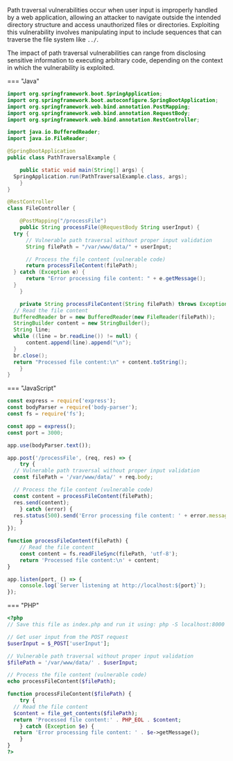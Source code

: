 Path traversal vulnerabilities occur when user input is improperly handled by a web application, allowing an attacker to navigate outside the intended directory structure and access unauthorized files or directories. Exploiting this vulnerability involves manipulating input to include sequences that can traverse the file system like `../`.

The impact of path traversal vulnerabilities can range from disclosing sensitive information to executing arbitrary code, depending on the context in which the vulnerability is exploited.

 
=== "Java"
  ```java
  import org.springframework.boot.SpringApplication;
  import org.springframework.boot.autoconfigure.SpringBootApplication;
  import org.springframework.web.bind.annotation.PostMapping;
  import org.springframework.web.bind.annotation.RequestBody;
  import org.springframework.web.bind.annotation.RestController;
  
  import java.io.BufferedReader;
  import java.io.FileReader;
  
  @SpringBootApplication
  public class PathTraversalExample {
  
      public static void main(String[] args) {
    SpringApplication.run(PathTraversalExample.class, args);
      }
  }
  
  @RestController
  class FileController {
  
      @PostMapping("/processFile")
      public String processFile(@RequestBody String userInput) {
    try {
        // Vulnerable path traversal without proper input validation
        String filePath = "/var/www/data/" + userInput;
  
        // Process the file content (vulnerable code)
        return processFileContent(filePath);
    } catch (Exception e) {
        return "Error processing file content: " + e.getMessage();
    }
      }
  
      private String processFileContent(String filePath) throws Exception {
    // Read the file content
    BufferedReader br = new BufferedReader(new FileReader(filePath));
    StringBuilder content = new StringBuilder();
    String line;
    while ((line = br.readLine()) != null) {
        content.append(line).append("\n");
    }
    br.close();
    return "Processed file content:\n" + content.toString();
      }
  }
  ```

=== "JavaScript"
  ```javascript
  const express = require('express');
  const bodyParser = require('body-parser');
  const fs = require('fs');
  
  const app = express();
  const port = 3000;
  
  app.use(bodyParser.text());
  
  app.post('/processFile', (req, res) => {
      try {
    // Vulnerable path traversal without proper input validation
    const filePath = '/var/www/data/' + req.body;
  
    // Process the file content (vulnerable code)
    const content = processFileContent(filePath);
    res.send(content);
      } catch (error) {
    res.status(500).send('Error processing file content: ' + error.message);
      }
  });
  
  function processFileContent(filePath) {
      // Read the file content
      const content = fs.readFileSync(filePath, 'utf-8');
      return 'Processed file content:\n' + content;
  }
  
  app.listen(port, () => {
      console.log(`Server listening at http://localhost:${port}`);
  });
  ```

=== "PHP"
  ```php
  <?php
  // Save this file as index.php and run it using: php -S localhost:8000
  
  // Get user input from the POST request
  $userInput = $_POST['userInput'];
  
  // Vulnerable path traversal without proper input validation
  $filePath = '/var/www/data/' . $userInput;
  
  // Process the file content (vulnerable code)
  echo processFileContent($filePath);
  
  function processFileContent($filePath) {
      try {
    // Read the file content
    $content = file_get_contents($filePath);
    return 'Processed file content:' . PHP_EOL . $content;
      } catch (Exception $e) {
    return 'Error processing file content: ' . $e->getMessage();
      }
  }
  ?>
  ```

